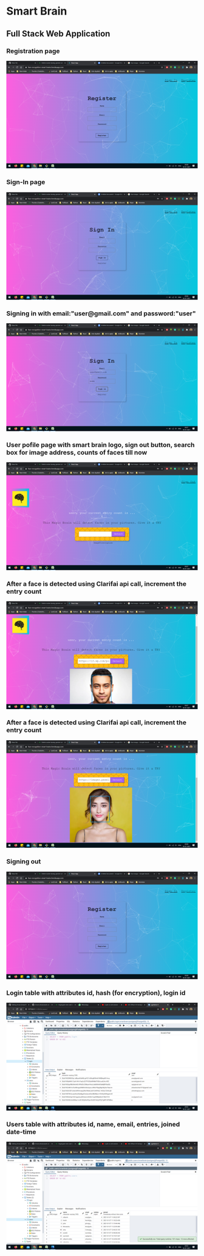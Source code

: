 <h1>Smart Brain</h1>
<h2>Full Stack Web Application</h2>
<p>
<h3>Registration page</h3>
<img src="assets/1.png" alt="screenshot width="750"></img>
<h3>Sign-In page</h3>
<img src="assets/2.png" alt="screenshot width="750"></img>
<h3>Signing in with email:"user@gmail.com" and password:"user"</h3>
<img src="assets/4.png" alt="screenshot width="750"></img>
<h3>User pofile page with smart brain logo, sign out button, search box for image address, counts of faces till now</h3>
<img src="assets/5.png" alt="screenshot width="750"></img>
<h3>After a face is detected using Clarifai api call, increment the entry count</h3>
<img src="assets/6.png" alt="screenshot width="750"></img>
<h3>After a face is detected using Clarifai api call, increment the entry count</h3>
<img src="assets/7.png" alt="screenshot width="750"></img>
<h3>Signing out</h3>
<img src="assets/9.png" alt="screenshot width="750"></img>
<h3>Login table with attributes id, hash (for encryption), login id</h3>
<img src="assets/11.png" alt="screenshot width="750"></img>
<h3>Users table with attributes id, name, email, entries, joined date-time</h3>
<img src="assets/12.png" alt="screenshot width="750"></img>
</p>
